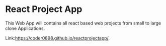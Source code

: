 # React Project App

This Web App will contains all react based web projects from small to large clone Applications.

Link:https://coder0898.github.io/reactprojectapp/.